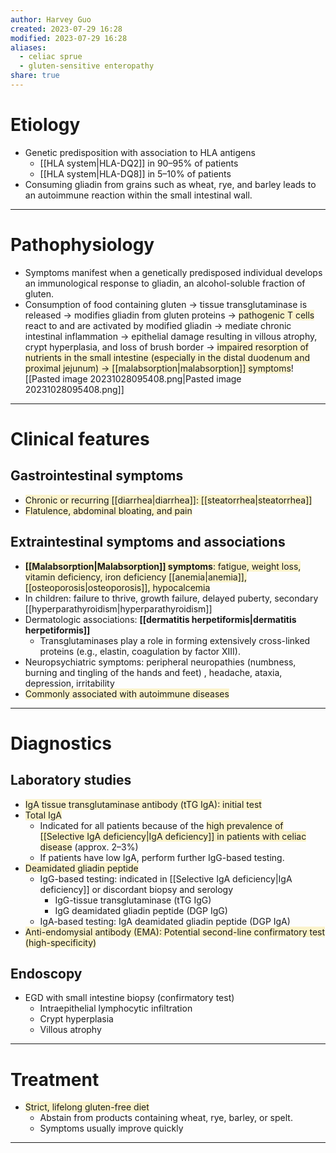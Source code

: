 ```yaml
---
author: Harvey Guo
created: 2023-07-29 16:28
modified: 2023-07-29 16:28
aliases:
  - celiac sprue
  - gluten-sensitive enteropathy
share: true
---
```

# Etiology
- Genetic predisposition with association to HLA antigens
	- [[HLA system|HLA-DQ2]] in 90–95% of patients
	- [[HLA system|HLA-DQ8]] in 5–10% of patients
- Consuming gliadin from grains such as wheat, rye, and barley leads to an autoimmune reaction within the small intestinal wall.

---
# Pathophysiology
- Symptoms manifest when a genetically predisposed individual develops an immunological response to gliadin, an alcohol-soluble fraction of gluten.
- Consumption of food containing gluten → tissue transglutaminase is released  → modifies gliadin from gluten proteins → <span style="background:rgba(240, 200, 0, 0.2)">pathogenic T cells</span> react to and are activated by modified gliadin → mediate chronic intestinal inflammation → epithelial damage resulting in villous atrophy, crypt hyperplasia, and loss of brush border → <span style="background:rgba(240, 200, 0, 0.2)">impaired resorption of nutrients in the small intestine (especially in the distal duodenum and proximal jejunum) → [[malabsorption|malabsorption]] symptoms</span>![[Pasted image 20231028095408.png|Pasted image 20231028095408.png]]

---
# Clinical features
## Gastrointestinal symptoms
- <span style="background:rgba(240, 200, 0, 0.2)">Chronic or recurring [[diarrhea|diarrhea]]: [[steatorrhea|steatorrhea]]</span>
- <span style="background:rgba(240, 200, 0, 0.2)">Flatulence, abdominal bloating, and pain</span>
## Extraintestinal symptoms and associations
- <span style="background:rgba(240, 200, 0, 0.2)">**[[Malabsorption|Malabsorption]] symptoms**: fatigue, weight loss, vitamin deficiency, iron deficiency [[anemia|anemia]], [[osteoporosis|osteoporosis]], hypocalcemia</span>
- In children: failure to thrive, growth failure, delayed puberty, secondary [[hyperparathyroidism|hyperparathyroidism]]
- Dermatologic associations: **[[dermatitis herpetiformis|dermatitis herpetiformis]]**
	- Transglutaminases play a role in forming extensively cross-linked proteins (e.g., elastin, coagulation by factor XIII).
- Neuropsychiatric symptoms: peripheral neuropathies (numbness, burning and tingling of the hands and feet) , headache, ataxia, depression, irritability
- <span style="background:rgba(240, 200, 0, 0.2)">Commonly associated with autoimmune diseases</span>

---
# Diagnostics
## Laboratory studies
- <span style="background:rgba(240, 200, 0, 0.2)">IgA tissue transglutaminase antibody (tTG IgA): initial test</span>
- <span style="background:rgba(240, 200, 0, 0.2)">Total IgA</span>
	- Indicated for all patients because of the <span style="background:rgba(240, 200, 0, 0.2)">high prevalence of [[Selective IgA deficiency|IgA deficiency]] in patients with celiac disease</span> (approx. 2–3%)
	- If patients have low IgA, perform further IgG-based testing.
- <span style="background:rgba(240, 200, 0, 0.2)">Deamidated gliadin peptide</span>
	- IgG-based testing: indicated in [[Selective IgA deficiency|IgA deficiency]] or discordant biopsy and serology
		- IgG-tissue transglutaminase (tTG IgG)
		- IgG deamidated gliadin peptide (DGP IgG)
	- IgA-based testing: IgA deamidated gliadin peptide (DGP IgA)
- <span style="background:rgba(240, 200, 0, 0.2)">Anti-endomysial antibody (EMA): Potential second-line confirmatory test (high-specificity)</span>
## Endoscopy
- EGD with small intestine biopsy (confirmatory test)
	- Intraepithelial lymphocytic infiltration
	- Crypt hyperplasia
	- Villous atrophy

---
# Treatment
- <span style="background:rgba(240, 200, 0, 0.2)">Strict, lifelong gluten-free diet </span>
	- Abstain from products containing wheat, rye, barley, or spelt.
	- Symptoms usually improve quickly

---
